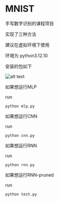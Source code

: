 # MNIST

手写数字识别的课程项目

实现了三种方法

建议在虚拟环境下使用

环境为
python3.12.10

安装的包如下

![alt text](image.png)

如果想运行MLP

run

    python mlp.py

如果想运行CNN

run

    python cnn.py

如果想运行RNN

run

    python rnn.py

如果想运行RNN-pruned

run

    python test.py
